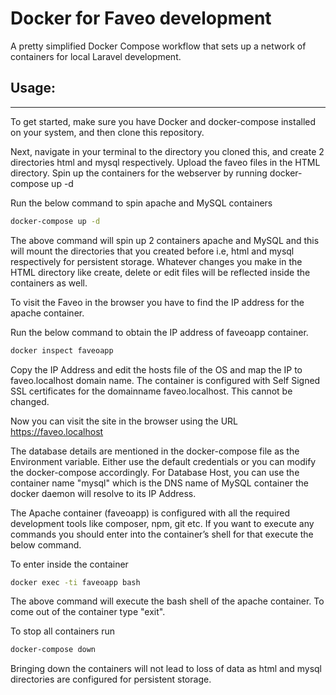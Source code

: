 # Docker for Faveo development
A pretty simplified Docker Compose workflow that sets up a network of containers for local Laravel development.

## Usage:
___
To get started, make sure you have Docker and docker-compose installed on your system, and then clone this repository.

Next, navigate in your terminal to the directory you cloned this, and create 2 directories html and mysql respectively. Upload the faveo files in the HTML directory. Spin up the containers for the webserver by running docker-compose up -d

Run the below command to spin apache and MySQL containers

```sh 
docker-compose up -d
```
The above command will spin up 2 containers apache and MySQL and this will mount the directories that you created before i.e, html and mysql respectively for persistent storage. Whatever changes you make in the HTML directory like create, delete or edit files will be reflected inside the containers as well.

To visit the Faveo in the browser you have to find the IP address for the apache container.

Run the below command to obtain the IP address of faveoapp container.

```sh
docker inspect faveoapp
```
Copy the IP Address and edit the hosts file of the OS and map the IP to faveo.localhost domain name. The container is configured with Self Signed SSL certificates for the domainname faveo.localhost. This cannot be changed.

Now you can visit the site in the browser using the URL https://faveo.localhost

The database details are mentioned in the docker-compose file as the Environment variable. Either use the default credentials or you can modify the docker-compose accordingly. For Database Host, you can use the container name "mysql" which is the DNS name of MySQL container the docker daemon will resolve to its IP Address.

The Apache container (faveoapp) is configured with all the required development tools like composer, npm, git etc. If you want to execute any commands you should enter into the container’s shell for that execute the below command.


To enter inside the container

```sh
docker exec -ti faveoapp bash
```
The above command will execute the bash shell of the apache container. To come out of the container type "exit".

To stop all containers run

```sh
docker-compose down
```
Bringing down the containers will not lead to loss of data as html and mysql directories are configured for persistent storage.

